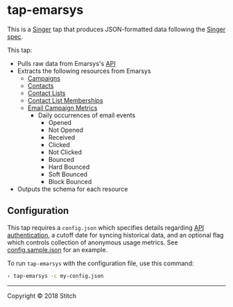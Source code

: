 # tap-emarsys

This is a [Singer](https://singer.io) tap that produces JSON-formatted data following the [Singer spec](https://github.com/singer-io/getting-started/blob/master/SPEC.md).

This tap:

- Pulls raw data from Emarsys's [API](https://help.emarsys.com/hc/en-us/articles/115005253125-Emarsys-API-Endpoints)
- Extracts the following resources from Emarsys
  - [Campaigns](https://dev.emarsys.com/v2/email-campaigns/list-email-campaigns)
  - [Contacts](https://dev.emarsys.com/v2/contacts/get-contact-data)
  - [Contact Lists](https://dev.emarsys.com/v2/contact-lists/list-contact-lists)
  - [Contact List Memberships](https://dev.emarsys.com/v2/contact-lists/list-contacts-in-a-contact-list)
  - [Email Campaign Metrics](https://dev.emarsys.com/v2/campaign-launch/get-email-response-metrics-and-deliverability-results)
      - Daily occurrences of email events
          - Opened
          - Not Opened
          - Received
          - Clicked
          - Not Clicked
          - Bounced
          - Hard Bounced
          - Soft Bounced
          - Block Bounced
- Outputs the schema for each resource

## Configuration

This tap requires a `config.json` which specifies details regarding [API authentication](https://help.emarsys.com/hc/en-us/articles/115004521774-API-Authentication), a cutoff date for syncing historical data, and an optional flag which controls collection of anonymous usage metrics. See [config.sample.json](config.sample.json) for an example.

To run `tap-emarsys` with the configuration file, use this command:

```bash
› tap-emarsys -c my-config.json
```

---

Copyright &copy; 2018 Stitch
